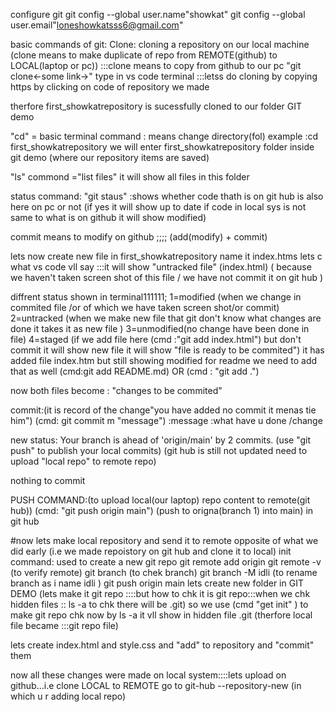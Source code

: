 configure git
git config --global user.name"showkat"
git config --global user.email"loneshowkatsss6@gmail.com"

basic commands of git:
Clone:
 cloning a repository on our local machine (clone means to make duplicate of repo from REMOTE(github) to LOCAL(laptop or pc)) :::clone means to copy from 
 github to our pc 
"git clone<-some link->" type in vs code terminal :::letss do cloning by copying https by clicking on code of repository we made



therfore first_showkatrepository is sucessfully cloned to our folder GIT demo

"cd" = basic terminal command : means change directory(fol)
example :cd first_showkatrepository we will enter first_showkatrepository folder inside git demo (where our repository items are saved)


"ls" commond ="list files" it will show all files in this folder


status command:
"git staus"  :shows whether code thath is on git hub is also here on pc or not (if yes it will show up to date if code in local sys is not same
to what is on github it will show modified)

commit means to modify on github ;;;; (add(modify) + commit)


lets now create new file in first_showkatrepository name it index.htms  lets c what vs code vll say :::it will show "untracked file" (index.html) (
    because we haven't taken screen shot of this file / we have not commit it on git hub
)

diffrent status shown in terminal111111;
1=modified  (when we change in commited file /or of which we have taken screen shot/or commit)
2=untracked (when we make new file that git don't know what changes are done it takes it as new file )
3=unmodified(no change have been done in file)
4=staged (if we add file here (cmd :"git add index.html") but don't commit it will show new file   it will show "file is ready to be commited")
 it has added file index.htm but still showing modified for readme we need to add that as well (cmd:git add README.md)  OR (cmd : "git add .")

now both files become : "changes to be commited"

commit:(it is record of the change"you have added no commit it menas tie him") (cmd:  git commit  m "message") :message :what have u done /change

new status:
Your branch is ahead of 'origin/main' by 2 commits.
  (use "git push" to publish your local commits) (git hub is still not updated need to upload "local repo" to remote repo) 

nothing to commit

PUSH COMMAND:(to upload local(our laptop) repo content to remote(git hub)) 
 (cmd: "git push origin main") (push to origna(branch 1) into main) in git hub


 #now lets make local repository and send it to remote opposite of what we did early (i.e we made repoistory on git hub and clone it to local)
init command:
used to create a new git repo
git remote add origin<link>
git remote -v (to verify remote)
git branch  (to chek branch)
git branch -M idli (to rename branch as i name idli )
git push origin main
lets create new folder in GIT DEMO
 (lets make it git repo ::::but how to chk it is git repo:::when we chk  hidden files :: ls -a  to chk there will be .git)
 so we use (cmd "get init" ) to make git repo    chk now by ls -a   it vll show in hidden file .git (therfore local file became :::git repo file)

 lets create index.html and style.css and "add" to repository and "commit" them

 now all these changes were  made on local system::::lets upload on github...i.e clone LOCAL to REMOTE
 go to git-hub --repository-new (in which u r adding local repo)